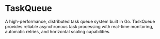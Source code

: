 # TaskQueue
A high-performance, distributed task queue system built in Go. TaskQueue provides reliable asynchronous task processing with real-time monitoring, automatic retries, and horizontal scaling capabilities.
